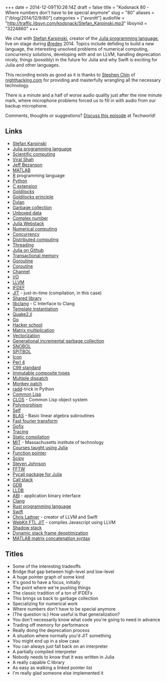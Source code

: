+++
date = 2014-12-09T10:26:14Z
draft = false
title = "Kodsnack 80 - Where numbers don't have to be special anymore"
slug = "80"
aliases = ["/blog/2014/12/9/80"]
categories = ["avsnitt"]
audiofile = "http://traffic.libsyn.com/kodsnack/Stefan_Karpinski.mp3"
libsynid = "3224860"
+++

We chat with [Stefan Karpinski](http://karpinski.org/), creator of the [Julia programming language](http://julialang.org/), live on stage during [Øredev](http://www.oredev.org) 2014. Topics include defiding to build a new language, the interesting unsolved problems of numerical computing, concurrency solutions, developing with and on LLVM, handling deprecation nicely, things (possibly) in the future for Julia and why Swift is exciting for Julia and other languages.

This recording exists as good as it is thanks to [Stephen Chin](http://steveonjava.com/) of [nighthacking.com](http://nighthacking.com/) for providing and masterfully wrangling all the necessary technology.

There is a minute and a half of worse audio quality just after the nine minute mark, where microphone problems forced us to fill in with audio from our backup microphone.

Comments, thoughts or suggestions? [Discuss this episode](http://techworld.idg.se/2.2524/1.599981/) at Techworld!

## Links ##
* [Stefan Karpinski](http://karpinski.org/)
* [Julia programming language](http://julialang.org/)
* [Scientific computing](http://en.wikipedia.org/wiki/Computational_science)
* [Viral Shah](https://twitter.com/viral_b_shah)
* [Jeff Bezanson](https://twitter.com/jeffbezanson)
* [MATLAB](http://en.wikipedia.org/wiki/MATLAB)
* [R](http://en.wikipedia.org/wiki/R_%28programming_language%29) programming language
* [Python](http://en.wikipedia.org/wiki/Python_%28programming_language%29)
* [C extension](https://docs.python.org/2/extending/extending.html)
* [Goldilocks](http://en.wikipedia.org/wiki/The_Story_of_the_Three_Bears)
* [Goldilocks principle](http://en.wikipedia.org/wiki/Goldilocks_principle)
* [Dylan](http://en.wikipedia.org/wiki/Dylan_%28programming_language%29)
* [Garbage collection](http://en.wikipedia.org/wiki/Garbage_collection_%28computer_science%29)
* [Unboxed data](http://en.wikipedia.org/wiki/Object_type_%28object-oriented_programming%29#Unboxing)
* [Complex number](http://en.wikipedia.org/wiki/Complex_number)
* [Julia Webstack](http://juliawebstack.org/)
* [Numerical computing](http://en.wikipedia.org/wiki/Numerical_analysis)
* [Concurrency](http://en.wikipedia.org/wiki/Concurrency_%28computer_science%29)
* [Distributed computing](http://en.wikipedia.org/wiki/Distributed_computing)
* [Threading](http://en.wikipedia.org/wiki/Thread_%28computing%29)
* [Julia on Github](https://github.com/JuliaLang/julia)
* [Transactional memory](http://en.wikipedia.org/wiki/Transactional_memory)
* [Goroutine](https://gobyexample.com/goroutines)
* [Coroutine](http://en.wikipedia.org/wiki/Coroutine)
* [Channel](http://en.wikipedia.org/wiki/Channel_%28programming%29)
* [I/O](http://en.wikipedia.org/wiki/Input/output)
* [LLVM](http://llvm.org/)
* [IFDEF](http://en.wikipedia.org/wiki/C_preprocessor#Conditional_compilation)
* [JIT](http://en.wikipedia.org/wiki/Just-in-time_compilation)  - just-in-time (compilation, in this case)
* [Shared library](http://en.wikipedia.org/wiki/Library_%28computing%29#Shared_libraries)
* [libclang](http://clang.llvm.org/doxygen/group__CINDEX.html) - C Interface to Clang
* [Template instantiation](https://gcc.gnu.org/onlinedocs/gcc/Template-Instantiation.html)
* [Quake2.jl](https://github.com/jayschwa/Quake2.jl)
* [Go](http://golang.org/)
* [Hacker school](https://www.hackerschool.com/)
* [Matrix multiplication](http://en.wikipedia.org/wiki/Matrix_multiplication)
* [Vectorization](http://en.wikipedia.org/wiki/Vectorization)
* [Generational incremental garbage collection](http://stackoverflow.com/questions/5092134/whats-the-difference-between-generational-and-incremental-garbage-collection/5092380#5092380)
* [SNOBOL](http://en.wikipedia.org/wiki/SNOBOL)
* [SPITBOL](http://en.wikipedia.org/wiki/SPITBOL_compiler)
* [Icon](http://en.wikipedia.org/wiki/Icon_%28programming_language%29)
* [Perl 4](http://en.wikipedia.org/wiki/Perl#Early_versions)
* [C99 standard](http://en.wikipedia.org/wiki/C99)
* [Immutable composite types](http://julia.readthedocs.org/en/latest/manual/types/#immutable-composite-types)
* [Multiple dispatch](http://en.wikipedia.org/wiki/Multiple_dispatch)
* [Monkey patch](http://en.wikipedia.org/wiki/Monkey_patch)
* [radd](http://stackoverflow.com/questions/5082190/help-with-add)-trick in Python
* [Common Lisp](http://en.wikipedia.org/wiki/Common_Lisp)
* [CLOS](http://en.wikipedia.org/wiki/Common_Lisp_Object_System) - Common Lisp object system
* [Polymorphism](http://en.wikipedia.org/wiki/Polymorphism_%28computer_science%29)
* [Self](http://en.wikipedia.org/wiki/Self_%28programming_language%29)
* [BLAS](http://docs.julialang.org/en/release-0.1/stdlib/blas/)  - Basic linear algebra subroutines
* [Fast fourier transform](http://en.wikipedia.org/wiki/Fast_Fourier_transform)
* [Gofix](http://blog.golang.org/introducing-gofix)
* [Tracing](http://en.wikipedia.org/wiki/Tracing_%28software%29)
* [Static compilation](http://en.wikipedia.org/wiki/Static_build)
* [MIT](http://en.wikipedia.org/wiki/Massachusetts_Institute_of_Technology)  - Massachusetts institute of technology
* [Courses taught using Julia](http://julialang.org/teaching/)
* [Function pointer](http://en.wikipedia.org/wiki/Function_pointer)
* [Scipy](http://www.scipy.org/)
* [Steven Johnson](http://math.mit.edu/~stevenj/)
* [FFTW](http://www.fftw.org/)
* [Pycall package for Julia](https://github.com/stevengj/PyCall.jl)
* [Call stack](http://en.wikipedia.org/wiki/Call_stack)
* [GDB](http://www.gnu.org/software/gdb/)
* [LLDB](http://lldb.llvm.org/)
* [ABI](http://en.wikipedia.org/wiki/Application_binary_interface)  - application binary interface
* [Clang](http://clang.llvm.org/)
* [Rust programming language](http://www.rust-lang.org/)
* [Swift](https://developer.apple.com/swift/)
* [Chris Lattner](http://nondot.org/sabre/) - creator of LLVM and Swift
* [WebKit FTL JIT](https://www.webkit.org/blog/3362/introducing-the-webkit-ftl-jit/) - compiles Javascript using LLVM
* [Shadow stack](http://llvm.org/docs/GarbageCollection.html#about-the-shadow-stack)
* [‎Dynamic stack frame deoptimization](http://www.cs.ucsb.edu/~urs/oocsb/papers/pldi92.pdf)
* [MATLAB matrix concatenation syntax](http://www.tutorialspoint.com/matlab/matlab_matrix_concatenation.htm)

## Titles ##
* Some of the interesting tradeoffs
* Bridge that gap between high-level and low-level
* A huge pointer graph of some kind
* It's good to have a focus, initially
* The point where we're pushing things
* The classic tradition of a ton of IFDEFs
* This brings us back to garbage collection
* Specializing for numerical work
* Where numbers don't have to be special anymore
* (The question is:) How useful is that generalization?
* You don't necessarily know what code you're going to need in advance
* Trading off memory for performance
* Really doing the deprecation process
* A situation where normally you'd JIT something
* You might end up in a slow case
* You can always just fall back on an interpreter
* A partially compiled interpreter
* Nobody needs to know that it was written in Julia
* A really capable C library
* As easy as walking a linked pointer list
* I'm really glad someone else implemented it